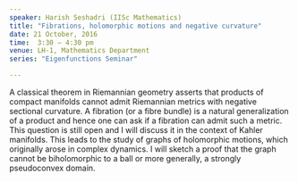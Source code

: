 ```yaml
---
speaker: Harish Seshadri (IISc Mathematics)
title: "Fibrations, holomorphic motions and negative curvature"
date: 21 October, 2016
time:  3:30 – 4:30 pm
venue: LH-1, Mathematics Department
series: "Eigenfunctions Seminar"

---
```


A classical theorem in Riemannian geometry asserts that products of 
compact manifolds cannot admit Riemannian metrics with negative sectional 
curvature. A fibration (or a fibre bundle) is a natural generalization of a 
product and hence one can ask if a fibration can admit such a metric. This 
question is still open and I will discuss it in the context of Kahler 
manifolds. This leads to the study of graphs of holomorphic motions, which 
originally arose in complex dynamics. I will sketch a proof that the graph 
cannot be biholomorphic to a ball or more generally, a strongly pseudoconvex 
domain.
